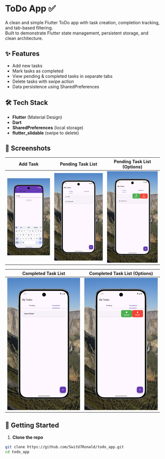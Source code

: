 # ToDo App ✅

A clean and simple Flutter ToDo app with task creation, completion tracking, and tab-based filtering.  
Built to demonstrate Flutter state management, persistent storage, and clean architecture.

## ✨ Features
- Add new tasks
- Mark tasks as completed
- View pending & completed tasks in separate tabs
- Delete tasks with swipe action
- Data persistence using SharedPreferences

## 🛠 Tech Stack
- **Flutter** (Material Design)
- **Dart**
- **SharedPreferences** (local storage)
- **flutter_slidable** (swipe to delete)

## 📸 Screenshots
| Add Task | Pending Task List | Pending Task List (Options) |
|----------|-------------------|-----------------------------|
| ![Add Task](screenshots/add_task.png) | ![Pending Task List](screenshots/pending_tasklist.png) | ![Pending Task List with Options](screenshots/pending_tasklist_with_options.png) |

| Completed Task List | Completed Task List (Options) |
|---------------------|-------------------------------|
| ![Completed Task List](screenshots/complete_tasklist.png) | ![Completed Task List with Options](screenshots/complete_tasklist_with_options.png) |

## 🚀 Getting Started

1. **Clone the repo**
```bash
git clone https://github.com/SwitU7Ronald/todo_app.git
cd todo_app

